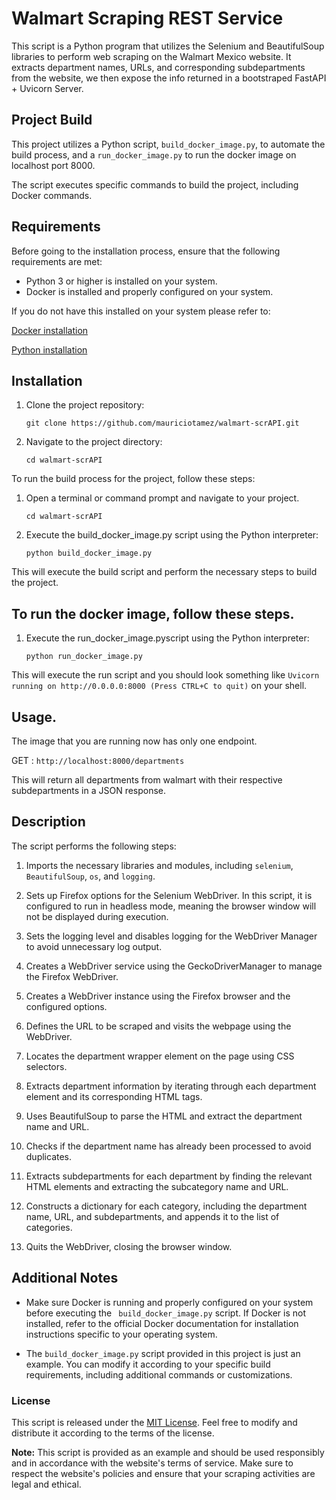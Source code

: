 # Walmart Scraping REST Service

This script is a Python program that utilizes the Selenium and BeautifulSoup libraries to perform web scraping on the Walmart Mexico website. It extracts department names, URLs, and corresponding subdepartments from the website, we then expose the info returned in a bootstraped FastAPI + Uvicorn Server.

## Project Build

This project utilizes a Python script, `build_docker_image.py`, to automate the build process,
and a `run_docker_image.py` to run the docker image on localhost port 8000.

The script executes specific commands to build the project, including Docker commands.

## Requirements

Before going to the installation process, ensure that the following requirements are met:

- Python 3 or higher is installed on your system.
- Docker is installed and properly configured on your system.

If you do not have this installed on your system please refer to:

[Docker installation](https://docs.docker.com/get-docker/)

[Python installation](https://www.python.org/downloads/)

## Installation

1. Clone the project repository:

   ```shell
   git clone https://github.com/mauriciotamez/walmart-scrAPI.git

2. Navigate to the project directory:

   ```shell
   cd walmart-scrAPI

To run the build process for the project, follow these steps:

1. Open a terminal or command prompt and navigate to your project.

   ```shell
   cd walmart-scrAPI

2. Execute the build_docker_image.py script using the Python interpreter:

   ```shell
   python build_docker_image.py

This will execute the build script and perform the necessary steps to build the project.

## To run the docker image, follow these steps.

1. Execute the run_docker_image.pyscript using the Python interpreter:

   ```shell
   python run_docker_image.py

This will execute the run script and you should look something like `Uvicorn running on http://0.0.0.0:8000 (Press CTRL+C to quit)` on your shell.

## Usage.

The image that you are running now has only one endpoint.

 GET : `http://localhost:8000/departments`

This will return all departments from walmart with their respective subdepartments in a JSON response.
    
    
## Description

The script performs the following steps:

1. Imports the necessary libraries and modules, including  `selenium`, `BeautifulSoup`, `os`, and `logging`.

2. Sets up Firefox options for the Selenium WebDriver. In this script, it is configured to run in headless mode, meaning the browser window will not be displayed during execution.

3. Sets the logging level and disables logging for the WebDriver Manager to avoid unnecessary log output.

4. Creates a WebDriver service using the GeckoDriverManager to manage the Firefox WebDriver.

5. Creates a WebDriver instance using the Firefox browser and the configured options.

6. Defines the URL to be scraped and visits the webpage using the WebDriver.

7. Locates the department wrapper element on the page using CSS selectors.

8. Extracts department information by iterating through each department element and its corresponding HTML tags.

9. Uses BeautifulSoup to parse the HTML and extract the department name and URL.

10. Checks if the department name has already been processed to avoid duplicates.

11. Extracts subdepartments for each department by finding the relevant HTML elements and extracting the subcategory name and URL.

12. Constructs a dictionary for each category, including the department name, URL, and subdepartments, and appends it to the list of categories.

13. Quits the WebDriver, closing the browser window.


## Additional Notes

- Make sure Docker is running and properly configured on your system before executing the ``` build_docker_image.py``` script. If Docker is not installed, refer to the official Docker documentation for installation instructions specific to your operating system.

- The ```build_docker_image.py``` script provided in this project is just an example. You can modify it according to your specific build requirements, including additional commands or customizations.


### License

This script is released under the [MIT License](https://opensource.org/licenses/MIT). Feel free to modify and distribute it according to the terms of the license.

**Note:** This script is provided as an example and should be used responsibly and in accordance with the website's terms of service. Make sure to respect the website's policies and ensure that your scraping activities are legal and ethical.














